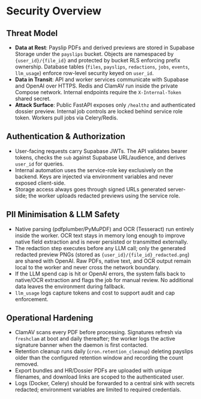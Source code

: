 # Security Overview

## Threat Model
- **Data at Rest**: Payslip PDFs and derived previews are stored in Supabase Storage under the `payslips` bucket. Objects are namespaced by `{user_id}/{file_id}` and protected by bucket RLS enforcing prefix ownership. Database tables (`files`, `payslips`, `redactions`, `jobs`, `events`, `llm_usage`) enforce row-level security keyed on `user_id`.
- **Data in Transit**: API and worker services communicate with Supabase and OpenAI over HTTPS. Redis and ClamAV run inside the private Compose network. Internal endpoints require the `X-Internal-Token` shared secret.
- **Attack Surface**: Public FastAPI exposes only `/healthz` and authenticated dossier preview. Internal job controls are locked behind service role token. Workers pull jobs via Celery/Redis.

## Authentication & Authorization
- User-facing requests carry Supabase JWTs. The API validates bearer tokens, checks the `sub` against Supabase URL/audience, and derives `user_id` for queries.
- Internal automation uses the service-role key exclusively on the backend. Keys are injected via environment variables and never exposed client-side.
- Storage access always goes through signed URLs generated server-side; the worker uploads redacted previews using the service role.

## PII Minimisation & LLM Safety
- Native parsing (pdfplumber/PyMuPDF) and OCR (Tesseract) run entirely inside the worker. OCR text stays in memory long enough to improve native field extraction and is never persisted or transmitted externally.
- The redaction step executes before any LLM call; only the generated redacted preview PNGs (stored as `{user_id}/{file_id}_redacted.png`) are shared with OpenAI. Raw PDFs, native text, and OCR output remain local to the worker and never cross the network boundary.
- If the LLM spend cap is hit or OpenAI errors, the system falls back to native/OCR extraction and flags the job for manual review. No additional data leaves the environment during fallback.
- `llm_usage` logs capture tokens and cost to support audit and cap enforcement.

## Operational Hardening
- ClamAV scans every PDF before processing. Signatures refresh via `freshclam` at boot and daily thereafter; the worker logs the active signature banner when the daemon is first contacted.
- Retention cleanup runs daily (`cron.retention_cleanup`) deleting payslips older than the configured retention window and recording the count removed.
- Export bundles and HR/Dossier PDFs are uploaded with unique filenames, and download links are scoped to the authenticated user.
- Logs (Docker, Celery) should be forwarded to a central sink with secrets redacted; environment variables are limited to required credentials.
